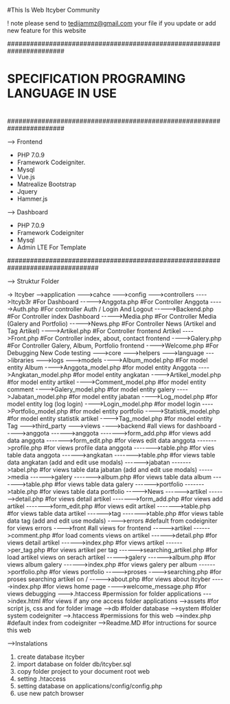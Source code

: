 #This Is Web Itcyber Community

! note please send to tedijammz@gmail.com your file if you update or add new feature for this website

#######################################################################
#																	  #
#																	  #
# 		SPECIFICATION PROGRAMING LANGUAGE IN USE 					  #
#																	  #
#																	  #
#######################################################################


--> Frontend 
	<ul>
		<li>PHP 7.0.9</li>
		<li>Framework Codeigniter.</li>
		<li>Mysql</li>
		<li>Vue.js</li>
		<li>Matrealize Bootstrap</li>
		<li>Jquery</li>
		<li>Hammer.js</li>
	</ul>

--> Dashboard
	<ul>
		<li>PHP 7.0.9</li>
		<li>Framework Codeigniter</li>
		<li>Mysql</li>
		<li>Admin LTE For Template</li>
	</ul>

################################################################################

--> Struktur Folder

-> Itcyber
	-->application
		--->cahce
		--->config
		--->controllers
			---->Itcyb3r	#For Dashboard
				----->Anggota.php 		#For Controller Anggota
				----->Auth.php 			#For controller Auth / Login And Logout
				----->Backend.php 		#For Controller index Dashboard
				----->Media.php 		#For Controller Media (Galery and Portfolio)
				----->News.php 			#For Controller News (Artikel and Tag Artikel)
			---->Artikel.php 		#For Controller frontend Artikel
			---->Front.php 			#For Controller index, about, contact frontend
			---->Galery.php 		#For Controller Galery, Album, Portfolio frontend
			---->Welcome.php 		#For Debugging New Code testing
		--->core
		--->helpers
		--->language
		--->libraries
		--->logs
		--->models
			---->Album_model.php 		#For model entity Album	
			---->Anggota_model.php 		#for model entity Anggota
			---->Angkatan_model.php 	#for model entity angkatan
			---->Artikel_model.php 		#for model entity artikel
			---->Comment_model.php 		#for model entity comment
			---->Galery_model.php 		#for model entity galery
			---->Jabatan_model.php 		#for model entity jabatan
			---->Log_model.php 	        #for model entity log (log login)
			---->Login_model.php 		#for model login
			---->Portfolio_model.php 	#for model entity portfolio
			---->Statistik_model.php 	#for model entity statistik artikel
			---->Tag_model.php 			#for model entity Tag
		--->third_party
		--->views
			---->backend 				#all views for dashboard
				----->anggota
					------>anggota
						------->form_add.php 		#for views add data anggota
						------->form_edit.php 		#for views edit data anggota
						------->profile.php 		#for views profile data anggota
						------->table.php 			#for vies table data anggota
					------>angkatan
						------->table.php 			#for views table data angkatan (add and edit use modals)
					------>jabatan
						------->tabel.php 			#for views table data jabatan (add and edit use modals)
				----->media
					------>galery
						------->album.php 			#for views table  data album
						------->table.php 			#for views table  data galery
					------>portfolio
						------->table.php 			#for views table data portfolio
				----->News
					------>artikel
						------->detail.php 			#for views detail artikel
						------->form_add.php 		#for views add artikel
						------->form_edit.php 		#for views edit artikel
						------->table.php 			#for views table data artikel
					------>tag
						------->table.php 			#for views table data tag (add and edit use modals)
			---->errors 				#default from codeigniter for views errors
			---->front 					#all views for frontend
				----->artikel
					------>comment.php 				#for load coments views on artikel
					------>detail.php 				#for views detail artikel
					------>index.php 				#for views artikel
					------>per_tag.php 				#for views artikel per tag
					------>searching_artikel.php 	#for load artikel views on serach artikel
				----->galery
					------>album.php 				#for views album galery
					------>index.php 				#for views galery per album
					------>portfolio.php 			#for views portfolio
				----->proses
					---->searching.php 				#for proses searching artikel on /
				----->about.php 				#for views about itcyber
				----->index.php 				#for views home page
			---->welcome_message.php   	#for views debugging
		--->.htaccess    #permission for folder applications
		--->index.html   #for views if any one access folder applications
	-->assets 			#for script js, css and for folder image
    -->db 				#folder database
    -->system   		#folder system codeigniter
    -->.htaccess        #permissions for this web
    -->index.php        #default index from codeigniter
    -->Readme.MD        #for intructions for source this web

 
-->Instalations
	<ol>
		<li>create database itcyber</li>
		<li>import database on folder db/itcyber.sql</li>
		<li>copy folder project to your document root web</li>
		<li>setting .htaccess</li>
		<li>setting database on applications/config/config.php</li>
		<li>use new patch browser</li>
	</ol>    
